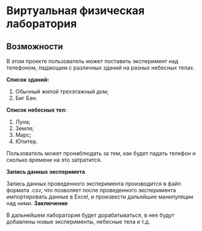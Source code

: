 # Виртуальная физическая лаборатория
## Возможности
В этом проекте пользователь может поставить эксперимент над телефоном, падающим с различных зданий на разных небесных телах.

**Список зданий:**
1. Обычный жилой трехэтажный дом;
2. Биг Бэн.

**Список небесных тел:**
1. Луна;
2. Земля;
3. Марс;
4. Юпитер.

Пользователь может пронаблюдать за тем, как будет падать телефон и сколько времени на это затратится.

**Запись данных эксперимета**

Запись данных проведенного эксперимента производится в файл формата .csv, что позволяет после проведенного эксперимента импортировать данные в Excel, и произвести дальейшие манипуляции над ними.
**Заключение**

В дальнейшем лаборатория будет дорабатываться, в нее будут добавлены новые эксперименты, небесные тела и т.д.

